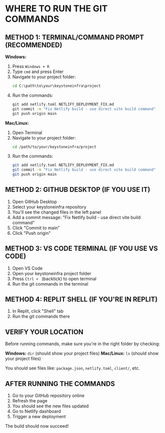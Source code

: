 # WHERE TO RUN THE GIT COMMANDS

## METHOD 1: TERMINAL/COMMAND PROMPT (RECOMMENDED)

**Windows:**
1. Press `Windows + R`
2. Type `cmd` and press Enter
3. Navigate to your project folder:
   ```cmd
   cd C:\path\to\your\keystoneinfra\project
   ```
4. Run the commands:
   ```cmd
   git add netlify.toml NETLIFY_DEPLOYMENT_FIX.md
   git commit -m "Fix Netlify build - use direct vite build command"
   git push origin main
   ```

**Mac/Linux:**
1. Open Terminal
2. Navigate to your project folder:
   ```bash
   cd /path/to/your/keystoneinfra/project
   ```
3. Run the commands:
   ```bash
   git add netlify.toml NETLIFY_DEPLOYMENT_FIX.md
   git commit -m "Fix Netlify build - use direct vite build command"
   git push origin main
   ```

## METHOD 2: GITHUB DESKTOP (IF YOU USE IT)

1. Open GitHub Desktop
2. Select your keystoneinfra repository
3. You'll see the changed files in the left panel
4. Add a commit message: "Fix Netlify build - use direct vite build command"
5. Click "Commit to main"
6. Click "Push origin"

## METHOD 3: VS CODE TERMINAL (IF YOU USE VS CODE)

1. Open VS Code
2. Open your keystoneinfra project folder
3. Press `Ctrl + ` (backtick) to open terminal
4. Run the git commands in the terminal

## METHOD 4: REPLIT SHELL (IF YOU'RE IN REPLIT)

1. In Replit, click "Shell" tab
2. Run the git commands there

## VERIFY YOUR LOCATION

Before running commands, make sure you're in the right folder by checking:

**Windows:** `dir` (should show your project files)
**Mac/Linux:** `ls` (should show your project files)

You should see files like: `package.json`, `netlify.toml`, `client/`, etc.

## AFTER RUNNING THE COMMANDS

1. Go to your GitHub repository online
2. Refresh the page
3. You should see the new files updated
4. Go to Netlify dashboard
5. Trigger a new deployment

The build should now succeed!